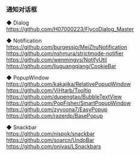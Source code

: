 ### 通知对话框

◆ Dialog   
https://github.com/H07000223/FlycoDialog_Master  

◆ Notification  
https://github.com/burgessjp/MeiZhuNotification  
https://github.com/nshmura/strictmode-notifier  
https://github.com/wenmingvs/NotifyUtil  
https://github.com/liuguangqiang/CookieBar  


◆ PopupWindow  
https://github.com/kakajika/RelativePopupWindow  
https://github.com/ViHtarb/Tooltip  
https://github.com/dupengtao/BubbleTextView  
https://github.com/PopFisher/SmartPopupWindow   
https://github.com/zyyoona7/EasyPopup  
https://github.com/razerdp/BasePopup  
 

◆ Snackbar  
https://github.com/nispok/snackbar  
https://github.com/soarcn/UndoBar  
https://github.com/onivas/LSnackbars    

